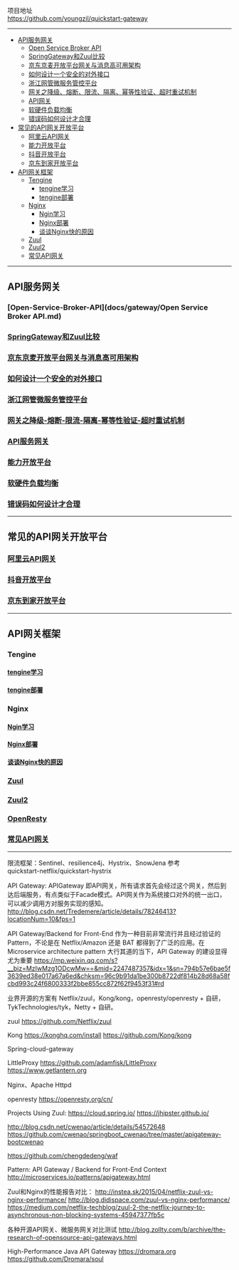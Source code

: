 项目地址  
https://github.com/youngzil/quickstart-gateway


---------------------------------------------------------------------------------------------------------------------  
- [API服务网关](#API服务网关)
    - [Open Service Broker API](#Open-Service-Broker-API)
    - [SpringGateway和Zuul比较](#SpringGateway和Zuul比较)
    - [京东京麦开放平台网关与消息高可用架构](#京东京麦开放平台网关与消息高可用架构)
    - [如何设计一个安全的对外接口](#如何设计一个安全的对外接口)
    - [浙江网管微服务管控平台](#浙江网管微服务管控平台)
    - [网关之降级、熔断、限流、隔离、幂等性验证、超时重试机制](#网关之降级-熔断-限流-隔离-幂等性验证-超时重试机制)
    - [API网关](#API网关)
    - [软硬件负载均衡](#软硬件负载均衡)
    - [错误码如何设计才合理](#错误码如何设计才合理)
- [常见的API网关开放平台](#常见的API网关开放平台)
    - [阿里云API网关](#阿里云API网关)
    - [能力开放平台](#能力开放平台)
    - [抖音开放平台](#抖音开放平台)
    - [京东到家开放平台](#京东到家开放平台)
- [API网关框架](#API网关框架)
    - [Tengine](#Tengine)
        - [tengine学习](#tengine学习)
        - [tengine部署](#tengine部署)
    - [Nginx](#Nginx)
        - [Ngin学习](#Ngin学习)
        - [Nginx部署](#Nginx部署)
        - [谈谈Nginx快的原因](#谈谈Nginx快的原因)
    - [Zuul](#Zuul)
    - [Zuul2](#Zuul2)
    - [常见API网关](#常见API网关)

---------------------------------------------------------------------------------------------------------------------  
## API服务网关

### [Open-Service-Broker-API](docs/gateway/Open Service Broker API.md)
### [SpringGateway和Zuul比较](docs/gateway/SpringGateway和Zuul比较.md)
### [京东京麦开放平台网关与消息高可用架构](docs/gateway/京东京麦开放平台网关与消息高可用架构.pdf)
### [如何设计一个安全的对外接口](docs/gateway/如何设计一个安全的对外接口.md)
### [浙江网管微服务管控平台](docs/gateway/浙江网管微服务管控平台.md)
### [网关之降级-熔断-限流-隔离-幂等性验证-超时重试机制](docs/gateway/网关之降级、熔断、限流、隔离、幂等性验证、超时重试机制.md)
### [API服务网关](docs/API服务网关.md)
### [能力开放平台](docs/OpenPlatform/能力开放平台.md)
### [软硬件负载均衡](docs/gateway/软件、硬件负载均衡.md)
### [错误码如何设计才合理](docs/gateway/错误码如何设计才合理.md)


---------------------------------------------------------------------------------------------------------------------  
## 常见的API网关开放平台

### [阿里云API网关](docs/gateway/阿里云API网关.md)

### [抖音开放平台](docs/OpenPlatform/抖音开放平台)
### [京东到家开放平台](docs/OpenPlatform/京东到家开放平台)


---------------------------------------------------------------------------------------------------------------------  

## API网关框架


### Tengine
#### [tengine学习](docs/tengine/tengine学习.md)
#### [tengine部署](docs/tengine/tengine部署.md)

### Nginx
#### [Ngin学习](docs/nginx/Ngin学习.md)
#### [Nginx部署](docs/nginx/Nginx部署.md)
#### [谈谈Nginx快的原因](docs/nginx/谈谈Nginx快的原因.md)



### [Zuul](docs/nginx/Zuul.md)
### [Zuul2](docs/nginx/Zuul2.md)
### [OpenResty](docs/nginx/OpenResty.md)
### [常见API网关](docs/nginx/常见API网关.md)


---------------------------------------------------------------------------------------------------------------------  

限流框架：Sentinel、resilience4j、Hystrix、SnowJena
参考  
quickstart-netflix/quickstart-hystrix





API Gateway:
APIGateway 即API网关，所有请求首先会经过这个网关，然后到达后端服务，有点类似于Facade模式。API网关作为系统接口对外的统一出口，可以减少调用方对服务实现的感知。 
http://blog.csdn.net/Tredemere/article/details/78246413?locationNum=10&fps=1


API Gateway/Backend for Front-End 作为一种目前非常流行并且经过验证的 Pattern，不论是在 Netflix/Amazon 还是 BAT 都得到了广泛的应用。在 Microservice architecture pattern 大行其道的当下，API Gateway 的建设显得尤为重要
https://mp.weixin.qq.com/s?__biz=MzIwMzg1ODcwMw==&mid=2247487357&idx=1&sn=794b57e6bae5f3639ed38e017a67a6ed&chksm=96c9b91da1be300b8722df814b28d68a58fcbd993c24f6800333f2bbe855cc872f62f9453f31#rd


业界开源的方案有 Netflix/zuul，Kong/kong，openresty/openresty + 自研，TykTechnologies/tyk，Netty + 自研。

zuul
https://github.com/Netflix/zuul

Kong
https://konghq.com/install
https://github.com/Kong/kong

Spring-cloud-gateway


LittleProxy
https://github.com/adamfisk/LittleProxy
https://www.getlantern.org

Nginx、Apache Httpd

openresty
https://openresty.org/cn/


Projects Using Zuul:
https://cloud.spring.io/
https://jhipster.github.io/

http://blog.csdn.net/cwenao/article/details/54572648
https://github.com/cwenao/springboot_cwenao/tree/master/apigateway-bootcwenao

https://github.com/chengdedeng/waf


Pattern: API Gateway / Backend for Front-End
Context
http://microservices.io/patterns/apigateway.html


Zuul和Nginx的性能报告对比：
http://instea.sk/2015/04/netflix-zuul-vs-nginx-performance/
http://blog.didispace.com/zuul-vs-nginx-performance/ 
https://medium.com/netflix-techblog/zuul-2-the-netflix-journey-to-asynchronous-non-blocking-systems-45947377fb5c


各种开源API网关、微服务网关对比测试
http://blog.zollty.com/b/archive/the-research-of-opensource-api-gateways.html


High-Performance Java API Gateway 
https://dromara.org
https://github.com/Dromara/soul



